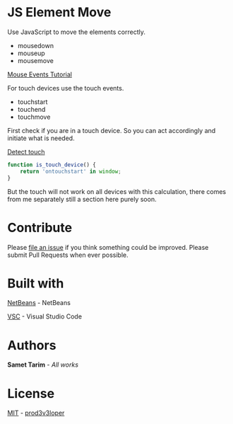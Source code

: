 # JS Element Move

Use JavaScript to move the elements correctly.

- mousedown
- mouseup
- mousemove

[Mouse Events Tutorial](https://www.tnado.com/blog/javascript-move-div-with-the-mouse/)

For touch devices use the touch events.

- touchstart
- touchend
- touchmove

First check if you are in a touch device. So you can act accordingly and initiate what is needed.

[Detect touch](https://stackoverflow.com/questions/4817029/whats-the-best-way-to-detect-a-touch-screen-device-using-javascript)

```js
function is_touch_device() {
    return 'ontouchstart' in window;
}
```

But the touch will not work on all devices with this calculation, there comes from me separately still a section here purely soon.

# Contribute

Please [file an issue](https://github.com/prod3v3loper/js-element-move/issues) if you
think something could be improved. Please submit Pull Requests when ever
possible.

# Built with

[NetBeans](https://netbeans.org/) - NetBeans

[VSC](https://code.visualstudio.com/) - Visual Studio Code

# Authors

**Samet Tarim** - *All works*

# License

[MIT](https://github.com/prod3v3loper/js-element-move/blob/master/LICENSE) - [prod3v3loper](https://www.tnado.com/author/prod3v3loper/)